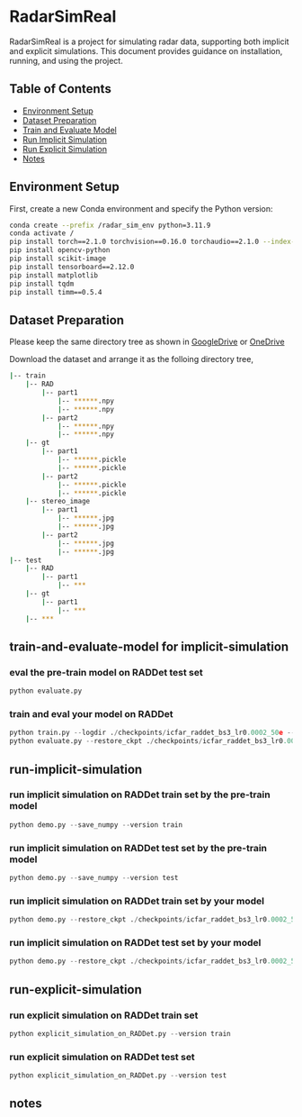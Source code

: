 # RadarSimReal

RadarSimReal is a project for simulating radar data, supporting both implicit and explicit simulations. This document provides guidance on installation, running, and using the project.

## Table of Contents

- [Environment Setup](#environment-setup)
- [Dataset Preparation](#Dataset-Preparation)
- [Train and Evaluate Model](#train-and-evaluate-model)
- [Run Implicit Simulation](#run-implicit-simulation)
- [Run Explicit Simulation](#run-explicit-simulation)
- [Notes](#notes)

## Environment Setup

First, create a new Conda environment and specify the Python version:

```bash
conda create --prefix /radar_sim_env python=3.11.9
conda activate /
pip install torch==2.1.0 torchvision==0.16.0 torchaudio==2.1.0 --index-url https://download.pytorch.org/whl/cu121
pip install opencv-python
pip install scikit-image
pip install tensorboard==2.12.0
pip install matplotlib
pip install tqdm
pip install timm==0.5.4
```

## Dataset Preparation

Please keep the same directory tree as shown in [GoogleDrive](https://drive.google.com/drive/u/1/folders/1v-AF873jP8p6waChF3pSSqz6HXOOZgkC) or [OneDrive](https://uottawa-my.sharepoint.com/personal/azhan085_uottawa_ca/_layouts/15/guestaccess.aspx?folderid=016d9f28644214b8c8813d618a3809365&authkey=ARvXPjc---r2wTFL6TEuY84&e=bwnfSO)

Download the dataset and arrange it as the folloing directory tree,
```bash
|-- train
	|-- RAD
		|-- part1
			|-- ******.npy
			|-- ******.npy
		|-- part2
			|-- ******.npy
			|-- ******.npy
	|-- gt
		|-- part1
			|-- ******.pickle
			|-- ******.pickle
		|-- part2
			|-- ******.pickle
			|-- ******.pickle
	|-- stereo_image
		|-- part1
			|-- ******.jpg
			|-- ******.jpg
		|-- part2
			|-- ******.jpg
			|-- ******.jpg
|-- test
	|-- RAD
		|-- part1
            |-- ***
	|-- gt
		|-- part1
            |-- ***
    |-- ***
```

## train-and-evaluate-model for implicit-simulation

### eval the pre-train model on RADDet test set
```python
python evaluate.py 
```

### train and eval your model on RADDet
```python
python train.py --logdir ./checkpoints/icfar_raddet_bs3_lr0.0002_50e --batch_size 3 --train_datasets raddet --segment_mask_loss --lr 0.0002 --epochs 50
python evaluate.py --restore_ckpt ./checkpoints/icfar_raddet_bs3_lr0.0002_50e/icfar-net.pth
```

## run-implicit-simulation

### run implicit simulation on RADDet train set by the pre-train model
```python
python demo.py --save_numpy --version train
```

### run implicit simulation on RADDet test set by the pre-train model
```python
python demo.py --save_numpy --version test
```

### run implicit simulation on RADDet train set by your model
```python
python demo.py --restore_ckpt ./checkpoints/icfar_raddet_bs3_lr0.0002_50e/icfar-net.pth --save_numpy --version train
```

### run implicit simulation on RADDet test set by your model
```python
python demo.py --restore_ckpt ./checkpoints/icfar_raddet_bs3_lr0.0002_50e/icfar-net.pth --save_numpy --version test
```

## run-explicit-simulation

### run explicit simulation on RADDet train set
```python
python explicit_simulation_on_RADDet.py --version train
```

### run explicit simulation on RADDet test set
```python
python explicit_simulation_on_RADDet.py --version test
```

## notes